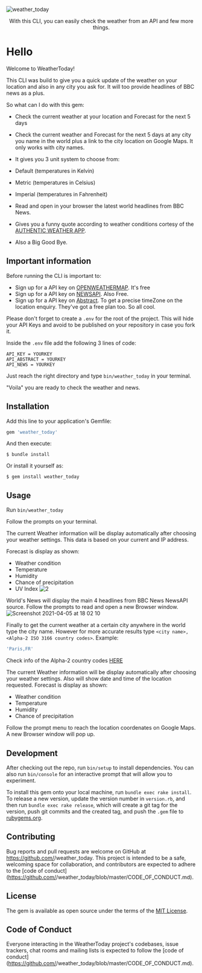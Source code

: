 ![weather_today](https://user-images.githubusercontent.com/72950188/113460639-0ffa8b00-93df-11eb-857e-f53f2bf7127e.png)
<div align="center">
  <p>With this CLI, you can easily check the weather from an API and few more things.</p>
</div>

# Hello 

Welcome to WeatherToday! 

This CLI was build to give you a quick update of the weather on your location and also in any city you ask for. It will too provide headlines of BBC news as a plus. 

So what can I do with this gem: 

- Check the current weather at your location and Forecast for the next 5 days 
- Check the current weather and Forecast for the next 5 days at any city you name in the world plus a link to the city location on Google Maps. It only works with city names. 

-  It gives you 3 unit system to choose from: 
  - Default (temperatures in Kelvin)
  - Metric (temperatures in Celsius)
  - Imperial (temperatures in Fahrenheit)

- Read and open in your browser the latest world headlines from BBC News. 
- Gives you a funny quote according to weather conditions cortesy of the [AUTHENTIC WEATHER APP](https://github.com/reduxd/authentic-ubersicht). 
- Also a Big Good Bye. 

## Important information 

Before running the CLI is important to: 

- Sign up for a API key on [OPENWEATHERMAP](https://openweathermap.org/). It's free
- Sign up for a API key on [NEWSAPI](https://newsapi.org/). Also Free. 
- Sign up for a API key on [Abstract](https://app.abstractapi.com/). To get a precise timeZone on the location enquiry. They've got a free plan too. So all cool. 

Please don't forget to create a `.env` for the root of the project. This will hide your API Keys and avoid to be published on your repository in case you fork it. 

Inside the `.env` file add the following 3 lines of code:

```cassandraql
API_KEY = YOURKEY
API_ABSTRACT = YOURKEY
API_NEWS = YOURKEY
```
Just reach the right directory and type `bin/weather_today` in your terminal. 

"Voila" you are ready to check the weather and news. 

## Installation

Add this line to your application's Gemfile:

```ruby
gem 'weather_today'
```

And then execute:

    $ bundle install

Or install it yourself as:

    $ gem install weather_today

## Usage

Run `bin/weather_today` 

Follow the prompts on your terminal. 

The current Weather information will be display automatically after choosing your weather settings. This data is based on your current and IP address.

Forecast is display as shown: 
- Weather condition
- Temperature
- Humidity
- Chance of precipitation
- UV Index
 ![2](https://user-images.githubusercontent.com/72950188/113636671-94941600-9638-11eb-862d-1606166bf12b.png)

World's News will display the main 4 headlines from BBC News NewsAPI source. Follow the prompts to read and open a new Browser window. 
![Screenshot 2021-04-05 at 18 02 10](https://user-images.githubusercontent.com/72950188/113636955-23a12e00-9639-11eb-8ea4-07ffabb1b6ef.png)

Finally to get the current weather at a certain city anywhere in the world type the city name. However for more accurate results type `<city name>, <Alpha-2 ISO 3166 country codes>`. Example: 

```ruby
'Paris,FR' 
```
Check info of the Alpha-2 country codes [HERE](https://en.wikipedia.org/wiki/List_of_ISO_3166_country_codes)

The current Weather information will be display automatically after choosing your weather settings. Also will show date and time of the location requested.
Forecast is display as shown: 
- Weather condition
- Temperature
- Humidity
- Chance of precipitation

Follow the prompt menu to reach the location coordenates on Google Maps. A new Browser window will pop up. 


## Development

After checking out the repo, run `bin/setup` to install dependencies. You can also run `bin/console` for an interactive prompt that will allow you to experiment.

To install this gem onto your local machine, run `bundle exec rake install`. To release a new version, update the version number in `version.rb`, and then run `bundle exec rake release`, which will create a git tag for the version, push git commits and the created tag, and push the `.gem` file to [rubygems.org](https://rubygems.org).

## Contributing

Bug reports and pull requests are welcome on GitHub at https://github.com/<github username>/weather_today. This project is intended to be a safe, welcoming space for collaboration, and contributors are expected to adhere to the [code of conduct](https://github.com/<github username>/weather_today/blob/master/CODE_OF_CONDUCT.md).

## License

The gem is available as open source under the terms of the [MIT License](https://opensource.org/licenses/MIT).

## Code of Conduct

Everyone interacting in the WeatherToday project's codebases, issue trackers, chat rooms and mailing lists is expected to follow the [code of conduct](https://github.com/<github username>/weather_today/blob/master/CODE_OF_CONDUCT.md).
